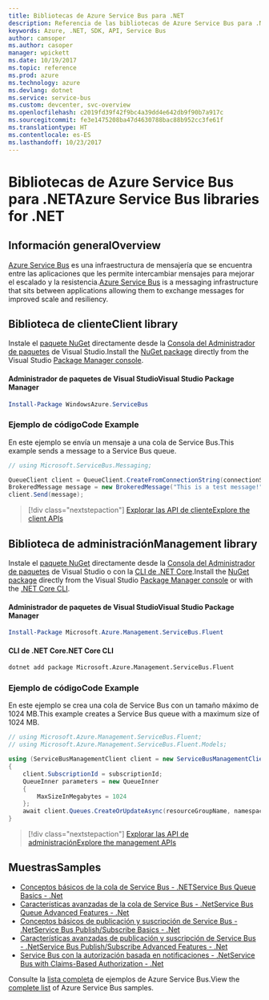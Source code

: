 ```yaml
---
title: Bibliotecas de Azure Service Bus para .NET
description: Referencia de las bibliotecas de Azure Service Bus para .NET
keywords: Azure, .NET, SDK, API, Service Bus
author: camsoper
ms.author: casoper
manager: wpickett
ms.date: 10/19/2017
ms.topic: reference
ms.prod: azure
ms.technology: azure
ms.devlang: dotnet
ms.service: service-bus
ms.custom: devcenter, svc-overview
ms.openlocfilehash: c2019fd39f42f9bc4a39dd4e642db9f90b7a917c
ms.sourcegitcommit: fe3e1475208ba47d4630788bac88b952cc3fe61f
ms.translationtype: HT
ms.contentlocale: es-ES
ms.lasthandoff: 10/23/2017
---
```

# <a name="azure-service-bus-libraries-for-net"></a><span data-ttu-id="682ff-104">Bibliotecas de Azure Service Bus para .NET</span><span class="sxs-lookup"><span data-stu-id="682ff-104">Azure Service Bus libraries for .NET</span></span>

## <a name="overview"></a><span data-ttu-id="682ff-105">Información general</span><span class="sxs-lookup"><span data-stu-id="682ff-105">Overview</span></span>

<span data-ttu-id="682ff-106">[Azure Service Bus](https://docs.microsoft.com/azure/service-bus-messaging/service-bus-messaging-overview) es una infraestructura de mensajería que se encuentra entre las aplicaciones que les permite intercambiar mensajes para mejorar el escalado y la resistencia.</span><span class="sxs-lookup"><span data-stu-id="682ff-106">[Azure Service Bus](https://docs.microsoft.com/azure/service-bus-messaging/service-bus-messaging-overview) is a messaging infrastructure that sits between applications allowing them to exchange messages for improved scale and resiliency.</span></span>

## <a name="client-library"></a><span data-ttu-id="682ff-107">Biblioteca de cliente</span><span class="sxs-lookup"><span data-stu-id="682ff-107">Client library</span></span>

<span data-ttu-id="682ff-108">Instale el [paquete NuGet](https://www.nuget.org/packages/WindowsAzure.ServiceBus) directamente desde la [Consola del Administrador de paquetes][PackageManager] de Visual Studio.</span><span class="sxs-lookup"><span data-stu-id="682ff-108">Install the [NuGet package](https://www.nuget.org/packages/WindowsAzure.ServiceBus) directly from the Visual Studio [Package Manager console][PackageManager].</span></span>

#### <a name="visual-studio-package-manager"></a><span data-ttu-id="682ff-109">Administrador de paquetes de Visual Studio</span><span class="sxs-lookup"><span data-stu-id="682ff-109">Visual Studio Package Manager</span></span>

```powershell
Install-Package WindowsAzure.ServiceBus
```

### <a name="code-example"></a><span data-ttu-id="682ff-110">Ejemplo de código</span><span class="sxs-lookup"><span data-stu-id="682ff-110">Code Example</span></span>

<span data-ttu-id="682ff-111">En este ejemplo se envía un mensaje a una cola de Service Bus.</span><span class="sxs-lookup"><span data-stu-id="682ff-111">This example sends a message to a Service Bus queue.</span></span>

```csharp
// using Microsoft.ServiceBus.Messaging;

QueueClient client = QueueClient.CreateFromConnectionString(connectionString, queueName);
BrokeredMessage message = new BrokeredMessage("This is a test message!");
client.Send(message);
```

> [!div class="nextstepaction"]
> [<span data-ttu-id="682ff-112">Explorar las API de cliente</span><span class="sxs-lookup"><span data-stu-id="682ff-112">Explore the client APIs</span></span>](/dotnet/api/overview/azure/servicebus/client)


## <a name="management-library"></a><span data-ttu-id="682ff-113">Biblioteca de administración</span><span class="sxs-lookup"><span data-stu-id="682ff-113">Management library</span></span>

<span data-ttu-id="682ff-114">Instale el [paquete NuGet](https://www.nuget.org/packages/Microsoft.Azure.Management.ServiceBus.Fluent) directamente desde la [Consola del Administrador de paquetes][PackageManager] de Visual Studio o con la [CLI de .NET Core][DotNetCLI].</span><span class="sxs-lookup"><span data-stu-id="682ff-114">Install the [NuGet package](https://www.nuget.org/packages/Microsoft.Azure.Management.ServiceBus.Fluent) directly from the Visual Studio [Package Manager console][PackageManager] or with the [.NET Core CLI][DotNetCLI].</span></span>

#### <a name="visual-studio-package-manager"></a><span data-ttu-id="682ff-115">Administrador de paquetes de Visual Studio</span><span class="sxs-lookup"><span data-stu-id="682ff-115">Visual Studio Package Manager</span></span>

```powershell
Install-Package Microsoft.Azure.Management.ServiceBus.Fluent
```

#### <a name="net-core-cli"></a><span data-ttu-id="682ff-116">CLI de .NET Core</span><span class="sxs-lookup"><span data-stu-id="682ff-116">.NET Core CLI</span></span>

```bash
dotnet add package Microsoft.Azure.Management.ServiceBus.Fluent
```

### <a name="code-example"></a><span data-ttu-id="682ff-117">Ejemplo de código</span><span class="sxs-lookup"><span data-stu-id="682ff-117">Code Example</span></span>

<span data-ttu-id="682ff-118">En este ejemplo se crea una cola de Service Bus con un tamaño máximo de 1024 MB.</span><span class="sxs-lookup"><span data-stu-id="682ff-118">This example creates a Service Bus queue with a maximum size of 1024 MB.</span></span>

```csharp
// using Microsoft.Azure.Management.ServiceBus.Fluent;
// using Microsoft.Azure.Management.ServiceBus.Fluent.Models;

using (ServiceBusManagementClient client = new ServiceBusManagementClient(credentials))
{
    client.SubscriptionId = subscriptionId;
    QueueInner parameters = new QueueInner
    {
        MaxSizeInMegabytes = 1024
    };
    await client.Queues.CreateOrUpdateAsync(resourceGroupName, namespaceName, queueName, parameters);
}
```

> [!div class="nextstepaction"]
> [<span data-ttu-id="682ff-119">Explorar las API de administración</span><span class="sxs-lookup"><span data-stu-id="682ff-119">Explore the management APIs</span></span>](/dotnet/api/overview/azure/servicebus/management)

## <a name="samples"></a><span data-ttu-id="682ff-120">Muestras</span><span class="sxs-lookup"><span data-stu-id="682ff-120">Samples</span></span>

- [<span data-ttu-id="682ff-121">Conceptos básicos de la cola de Service Bus - .NET</span><span class="sxs-lookup"><span data-stu-id="682ff-121">Service Bus Queue Basics - .Net</span></span>](https://azure.microsoft.com/resources/samples/service-bus-dotnet-manage-queue-with-basic-features/)
- [<span data-ttu-id="682ff-122">Características avanzadas de la cola de Service Bus - .Net</span><span class="sxs-lookup"><span data-stu-id="682ff-122">Service Bus Queue Advanced Features - .Net</span></span>](https://azure.microsoft.com/resources/samples/service-bus-dotnet-manage-queue-with-advanced-features/)
- [<span data-ttu-id="682ff-123">Conceptos básicos de publicación y suscripción de Service Bus - .Net</span><span class="sxs-lookup"><span data-stu-id="682ff-123">Service Bus Publish/Subscribe Basics - .Net</span></span>](https://azure.microsoft.com/resources/samples/service-bus-dotnet-manage-publish-subscribe-with-basic-features/)
- [<span data-ttu-id="682ff-124">Características avanzadas de publicación y suscripción de Service Bus - .Net</span><span class="sxs-lookup"><span data-stu-id="682ff-124">Service Bus Publish/Subscribe Advanced Features - .Net</span></span>](https://azure.microsoft.com/resources/samples/service-bus-dotnet-manage-publish-subscribe-with-advanced-features/)
- [<span data-ttu-id="682ff-125">Service Bus con la autorización basada en notificaciones - .Net</span><span class="sxs-lookup"><span data-stu-id="682ff-125">Service Bus with Claims-Based Authorization - .Net</span></span>](https://azure.microsoft.com/resources/samples/service-bus-dotnet-manage-with-claims-based-authorization/)

<span data-ttu-id="682ff-126">Consulte la [lista completa](https://azure.microsoft.com/resources/samples/?term=service+bus) de ejemplos de Azure Service Bus.</span><span class="sxs-lookup"><span data-stu-id="682ff-126">View the [complete list](https://azure.microsoft.com/resources/samples/?term=service+bus) of Azure Service Bus samples.</span></span>


[PackageManager]: https://docs.microsoft.com/nuget/tools/package-manager-console
[DotNetCLI]: https://docs.microsoft.com/dotnet/core/tools/dotnet-add-package
